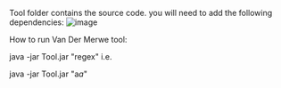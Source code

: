 Tool folder contains the source code. you will need to add the following dependencies:
![image](https://user-images.githubusercontent.com/10076027/206748875-13de5938-afc3-4bca-a1c5-f79e591ed2ec.png)

How to run Van Der Merwe tool:   

java -jar Tool.jar "regex" i.e.

java -jar Tool.jar "a*a*"
